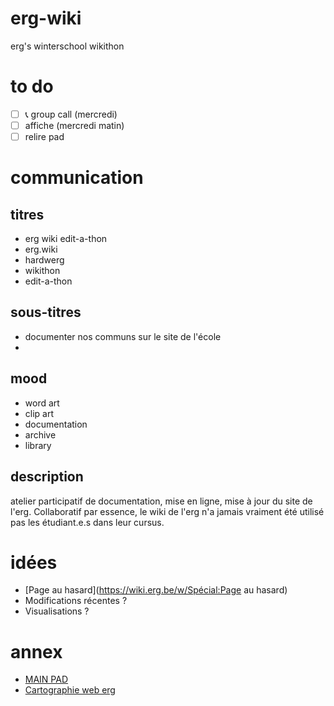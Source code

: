 # erg-wiki
erg's winterschool wikithon

# to do
* [ ] 📞 group call (mercredi)
* [ ] affiche (mercredi matin)
* [ ] relire pad

# communication
## titres
* erg wiki edit-a-thon
* erg.wiki
* hardwerg
* wikithon
* edit-a-thon
## sous-titres
* documenter nos communs sur le site de l'école
* 
## mood
* word art
* clip art
* documentation
* archive
* library

## description
atelier participatif de documentation, mise en ligne, mise à jour du site de l'erg. Collaboratif par essence, le wiki de l'erg n'a jamais vraiment été utilisé pas les étudiant.e.s dans leur cursus.

# idées
* [Page au hasard](https://wiki.erg.be/w/Spécial:Page au hasard)
* Modifications récentes ?
* Visualisations ?

# annex
* [MAIN PAD](https://pads.erg.be/p/231204_hardwerg_reunion)
* [Cartographie web erg](https://pads.erg.be/p/cartographiedesinternetsdelerg)
